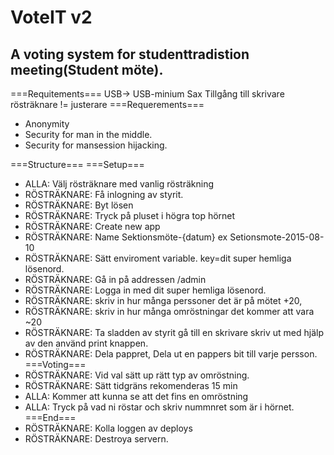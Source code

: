 # VoteIT v2
A voting system for studenttradistion meeting(Student möte).
-----------------------------
===Requitements===
USB-> USB-minium
Sax
Tillgång till skrivare
rösträknare != justerare
===Requerements===
* Anonymity
* Security for man in the middle.
* Security for mansession hijacking.

===Structure===
===Setup===
* ALLA: Välj rösträknare med vanlig rösträkning
* RÖSTRÄKNARE: Få inlogning av styrit.
* RÖSTRÄKNARE: Byt lösen
* RÖSTRÄKNARE: Tryck på pluset i högra top hörnet
* RÖSTRÄKNARE: Create new app
* RÖSTRÄKNARE: Name Sektionsmöte-{datum} ex Setionsmote-2015-08-10
* RÖSTRÄKNARE: Sätt enviroment variable. key=dit super hemliga lösenord.
* RÖSTRÄKNARE: Gå in på addressen /admin
* RÖSTRÄKNARE: Logga in med dit super hemliga lösenord.
* RÖSTRÄKNARE: skriv in hur många perssoner det är på mötet +20,
* RÖSTRÄKNARE: skriv in hur många omröstningar det kommer att vara ~20
* RÖSTRÄKNARE: Ta sladden av styrit gå till en skrivare skriv ut med hjälp av den använd print knappen.
* RÖSTRÄKNARE: Dela pappret, Dela ut en pappers bit till varje persson.
===Voting===
* RÖSTRÄKNARE: Vid val sätt up rätt typ av omröstning.
* RÖSTRÄKNARE: Sätt tidgräns rekomenderas 15 min
* ALLA: Kommer att kunna se att det fins en omröstning
* ALLA: Tryck på vad ni röstar och skriv nummnret som är i hörnet.  
===End===
* RÖSTRÄKNARE: Kolla loggen av deploys
* RÖSTRÄKNARE: Destroya servern.
